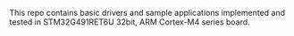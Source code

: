 This repo contains basic drivers and sample applications implemented and tested in STM32G491RET6U 32bit, ARM Cortex-M4 series board.
